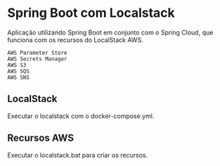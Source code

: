 # Spring Boot com Localstack

Aplicação utilizando Spring Boot em conjunto com o Spring Cloud, que funciona com os recursos do LocalStack AWS.


````
AWS Parameter Store
AWS Secrets Manager
AWS S3
AWS SQS
AWS SNS
````

## LocalStack
Executar o localstack com o docker-compose.yml.

## Recursos AWS
Executar o localstack.bat para criar os recursos.